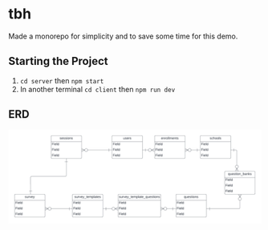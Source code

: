 # tbh

Made a monorepo for simplicity and to save some time for this demo.

## Starting the Project

1. `cd server` then `npm start`
2. In another terminal `cd client` then `npm run dev`

## ERD

![ERD](erd.png)